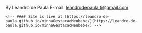 By Leandro de Paula
E-mail: leandrodepaula.ti@gmail.com

    <!-- #### Site is live at [https://leandro-de-paula.github.io/minhaGestacaoMeubebe/](https://leandro-de-paula.github.io/minhaGestacaoMeubebe/) -->
